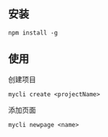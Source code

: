 ## 安装

```
npm install -g
```

## 使用

创建项目
```
mycli create <projectName>
```

添加页面
```
mycli newpage <name>
```